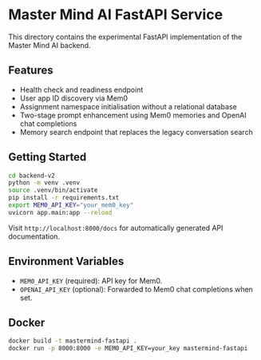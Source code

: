 # Master Mind AI FastAPI Service

This directory contains the experimental FastAPI implementation of the Master Mind AI backend.

## Features

- Health check and readiness endpoint
- User app ID discovery via Mem0
- Assignment namespace initialisation without a relational database
- Two-stage prompt enhancement using Mem0 memories and OpenAI chat completions
- Memory search endpoint that replaces the legacy conversation search

## Getting Started

```bash
cd backend-v2
python -m venv .venv
source .venv/bin/activate
pip install -r requirements.txt
export MEM0_API_KEY="your_mem0_key"
uvicorn app.main:app --reload
```

Visit `http://localhost:8000/docs` for automatically generated API documentation.

## Environment Variables

- `MEM0_API_KEY` (required): API key for Mem0.
- `OPENAI_API_KEY` (optional): Forwarded to Mem0 chat completions when set.

## Docker

```bash
docker build -t mastermind-fastapi .
docker run -p 8000:8000 -e MEM0_API_KEY=your_key mastermind-fastapi
```
